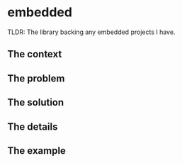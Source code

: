 # embedded
TLDR: The library backing any embedded projects I have.

## The context

## The problem

## The solution

## The details

## The example
